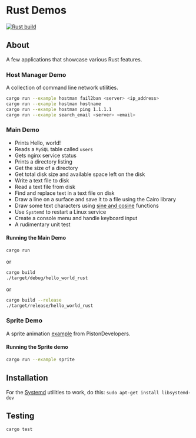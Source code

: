 # Rust Demos
[![Rust build](https://github.com/eugenevdm/rust/actions/workflows/rust.yml/badge.svg)](https://github.com/eugenevdm/rust/actions/workflows/rust.yml)

## About

A few applications that showcase various Rust features.

### Host Manager Demo

A collection of command line network utilities.

```bash
cargo run --example hostman fail2ban <server> <ip_address>
cargo run --example hostman hostname
cargo run --example hostman ping 1.1.1.1
cargo run --example search_email <server> <email>
```

### Main Demo

- Prints Hello, world!
- Reads a `MySQL` table called `users`
- Gets nginx service status
- Prints a directory listing
- Get the size of a directory
- Get total disk size and available space left on the disk
- Write a text file to disk
- Read a text file from disk
- Find and replace text in a text file on disk
- Draw a line on a surface and save it to a file using the Cairo library
- Draw some text characters using [sine and cosine](https://en.wikipedia.org/wiki/Sine_and_cosine) functions
- Use `Systemd` to restart a Linux service
- Create a console menu and handle keyboard input
- A rudimentary unit test

#### Running the Main Demo

```bash
cargo run
```

or

```bash
cargo build
./target/debug/hello_world_rust
```

or

```bash
cargo build --release
./target/release/hello_world_rust
```

### Sprite Demo

A sprite animation [example](https://github.com/PistonDevelopers/piston-examples) from PistonDevelopers.


#### Running the Sprite demo

```bash
cargo run --example sprite
```

## Installation

For the [Systemd](https://https://en.wikipedia.org/wiki/Systemd) utilities to work, do this:
`sudo apt-get install libsystemd-dev`

## Testing

```bash
cargo test
```
